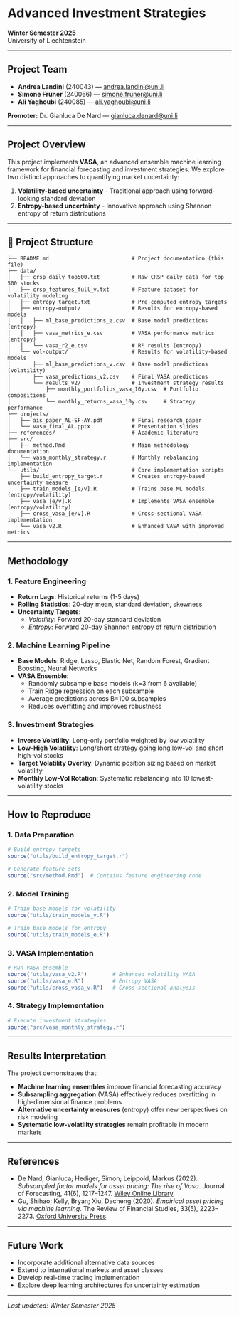 # Advanced Investment Strategies

**Winter Semester 2025**  
University of Liechtenstein  

---

## Project Team
- **Andrea Landini** (240043) — [andrea.landini@uni.li](mailto:andrea.landini@uni.li)  
- **Simone Fruner** (240066) — [simone.fruner@uni.li](mailto:simone.fruner@uni.li)  
- **Ali Yaghoubi** (240085) — [ali.yaghoubi@uni.li](mailto:ali.yaghoubi@uni.li)  

**Promoter:** Dr. Gianluca De Nard — [gianluca.denard@uni.li](mailto:gianluca.denard@uni.li)  

---

## Project Overview

This project implements **VASA**, an advanced ensemble machine learning framework for financial forecasting and investment strategies. We explore two distinct approaches to quantifying market uncertainty:

1. **Volatility-based uncertainty** - Traditional approach using forward-looking standard deviation
2. **Entropy-based uncertainty** - Innovative approach using Shannon entropy of return distributions

---

## 📁 Project Structure

```
├── README.md                          # Project documentation (this file)
├── data/                              
│   ├── crsp_daily_top500.txt          # Raw CRSP daily data for top 500 stocks
│   ├── crsp_features_full_v.txt       # Feature dataset for volatility modeling
│   ├── entropy_target.txt             # Pre-computed entropy targets
│   ├── entropy-output/                # Results for entropy-based models
│   │   ├── ml_base_predictions_e.csv  # Base model predictions (entropy)
│   │   ├── vasa_metrics_e.csv         # VASA performance metrics (entropy)
│   │   └── vasa_r2_e.csv              # R² results (entropy)
│   └── vol-output/                    # Results for volatility-based models  
│       ├── ml_base_predictions_v.csv  # Base model predictions (volatility)
│       ├── vasa_predictions_v2.csv    # Final VASA predictions
│       └── results_v2/                # Investment strategy results
│           ├── monthly_portfolios_vasa_10y.csv  # Portfolio compositions
│           └── monthly_returns_vasa_10y.csv     # Strategy performance
├── projects/
│   ├── ais_paper_AL-SF-AY.pdf         # Final research paper
│   └── vasa_final_AL.pptx             # Presentation slides
├── references/                        # Academic literature
├── src/
│   ├── method.Rmd                     # Main methodology documentation
│   └── vasa_monthly_strategy.r        # Monthly rebalancing implementation
└── utils/                             # Core implementation scripts
    ├── build_entropy_target.r         # Creates entropy-based uncertainty measure
    ├── train_models_[e/v].R           # Trains base ML models (entropy/volatility)
    ├── vasa_[e/v].R                   # Implements VASA ensemble (entropy/volatility)
    ├── cross_vasa_[e/v].R             # Cross-sectional VASA implementation
    └── vasa_v2.R                      # Enhanced VASA with improved metrics
```

---

## Methodology

### 1. Feature Engineering
- **Return Lags**: Historical returns (1-5 days)
- **Rolling Statistics**: 20-day mean, standard deviation, skewness
- **Uncertainty Targets**:
  - *Volatility*: Forward 20-day standard deviation
  - *Entropy*: Forward 20-day Shannon entropy of return distribution

### 2. Machine Learning Pipeline
- **Base Models**: Ridge, Lasso, Elastic Net, Random Forest, Gradient Boosting, Neural Networks
- **VASA Ensemble**: 
  - Randomly subsample base models (k=3 from 6 available)
  - Train Ridge regression on each subsample
  - Average predictions across B=100 subsamples
  - Reduces overfitting and improves robustness

### 3. Investment Strategies
- **Inverse Volatility**: Long-only portfolio weighted by low volatility
- **Low-High Volatility**: Long/short strategy going long low-vol and short high-vol stocks
- **Target Volatility Overlay**: Dynamic position sizing based on market volatility
- **Monthly Low-Vol Rotation**: Systematic rebalancing into 10 lowest-volatility stocks

---

##  How to Reproduce

### 1. Data Preparation
```r
# Build entropy targets
source("utils/build_entropy_target.r")

# Generate feature sets
source("src/method.Rmd")  # Contains feature engineering code
```

### 2. Model Training
```r
# Train base models for volatility
source("utils/train_models_v.R")

# Train base models for entropy  
source("utils/train_models_e.R")
```

### 3. VASA Implementation
```r
# Run VASA ensemble
source("utils/vasa_v2.R")        # Enhanced volatility VASA
source("utils/vasa_e.R")         # Entropy VASA
source("utils/cross_vasa_v.R")   # Cross-sectional analysis
```

### 4. Strategy Implementation
```r
# Execute investment strategies
source("src/vasa_monthly_strategy.r")
```

---

## Results Interpretation

The project demonstrates that:
- **Machine learning ensembles** improve financial forecasting accuracy
- **Subsampling aggregation** (VASA) effectively reduces overfitting in high-dimensional finance problems
- **Alternative uncertainty measures** (entropy) offer new perspectives on risk modeling
- **Systematic low-volatility strategies** remain profitable in modern markets

---

## References

- De Nard, Gianluca; Hediger, Simon; Leippold, Markus (2022). *Subsampled factor models for asset pricing: The rise of Vasa*. Journal of Forecasting, 41(6), 1217–1247. [Wiley Online Library](https://onlinelibrary.wiley.com/journal/1099131x)  
- Gu, Shihao; Kelly, Bryan; Xiu, Dacheng (2020). *Empirical asset pricing via machine learning*. The Review of Financial Studies, 33(5), 2223–2273. [Oxford University Press](https://academic.oup.com/rfs)  

---

## Future Work

- Incorporate additional alternative data sources
- Extend to international markets and asset classes
- Develop real-time trading implementation
- Explore deep learning architectures for uncertainty estimation

---

*Last updated: Winter Semester 2025*
